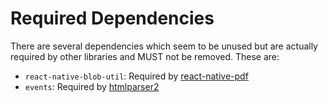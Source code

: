 # Required Dependencies

There are several dependencies which seem to be unused but are actually required by other libraries and MUST not be removed.
These are:

- `react-native-blob-util`: Required by [react-native-pdf](https://github.com/wonday/react-native-pdf#supported-versions)
- `events`: Required by [htmlparser2](https://github.com/fb55/htmlparser2)
